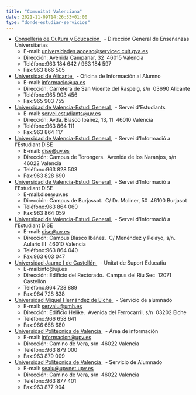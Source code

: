 ```yaml
---
title: "Comunitat Valenciana"
date: 2021-11-09T14:26:33+01:00
type: "donde-estudiar-servicios"
---
```

<ul>
<li><a title="Enlace externo, se abre en ventana nueva" href="http://www.gva.es/industria/universidad/homepagecast.htm" rel="external" target="_blank">Conselleria de Cultura y Educaci&oacute;n <i class="icon fas fa-external-link-alt"></i></a><span>&nbsp;</span><img alt="" src="http://www.mecd.gob.es/docroot/fckeditor/images/smiley/mepsyd-ico/ico-internet.gif" />&nbsp;- Direcci&oacute;n General de Ense&ntilde;anzas Universitarias
<ul>
<li>E-mail:<span>&nbsp;</span><a href="mailto:universidades.acceso@servicec.cult.gva.es">universidades.acceso@servicec.cult.gva.es</a>&nbsp;<img alt="" src="http://www.mecd.gob.es/docroot/fckeditor/images/smiley/mepsyd-ico/ico-mail.gif" /></li>
<li>Direcci&oacute;n: Avenida Campanar, 32&nbsp; 46015 Valencia</li>
<li>Tel&eacute;fono:963 184 642 / 963 184 597</li>
<li>Fax:963 866 505</li>
</ul>
</li>
<li><a title="Enlace externo, se abre en ventana nueva" href="http://www.ua.es/" rel="external" target="_blank">Universidad de Alicante <i class="icon fas fa-external-link-alt"></i></a><span>&nbsp;</span><img alt="" src="http://www.mecd.gob.es/docroot/fckeditor/images/smiley/mepsyd-ico/ico-internet.gif" />&nbsp;- Oficina de Informaci&oacute;n al Alumno
<ul>
<li>E-mail:<span>&nbsp;</span><a href="mailto:informacio@ua.es">informacio@ua.es</a>&nbsp;<img alt="" src="http://www.mecd.gob.es/docroot/fckeditor/images/smiley/mepsyd-ico/ico-mail.gif" /></li>
<li>Direcci&oacute;n: Carretera de San Vicente del Raspeig, s/n&nbsp; 03690 Alicante</li>
<li>Tel&eacute;fono:965 903 456</li>
<li>Fax:965 903 755</li>
</ul>
</li>
<li><a title="Enlace externo, se abre en ventana nueva" href="http://sestud.uv.es/" rel="external" target="_blank">Universidad de Valencia-Estudi General <i class="icon fas fa-external-link-alt"></i></a><span>&nbsp;</span><img alt="" src="http://www.mecd.gob.es/docroot/fckeditor/images/smiley/mepsyd-ico/ico-internet.gif" />&nbsp;- Servei d'Estudiants
<ul>
<li>E-mail:<span>&nbsp;</span><a href="mailto:servei.estudiants@uv.es">servei.estudiants@uv.es</a>&nbsp;<img alt="" src="http://www.mecd.gob.es/docroot/fckeditor/images/smiley/mepsyd-ico/ico-mail.gif" /></li>
<li>Direcci&oacute;n: Avda. Blasco Ib&aacute;&ntilde;ez, 13, 11&nbsp; 46010 Valencia</li>
<li>Tel&eacute;fono:963 864 111</li>
<li>Fax:963 864 117</li>
</ul>
</li>
<li><a title="Enlace externo, se abre en ventana nueva" href="http://www.uv.es/dise" rel="external" target="_blank">Universidad de Valencia-Estudi General <i class="icon fas fa-external-link-alt"></i></a><span>&nbsp;</span><img alt="" src="http://www.mecd.gob.es/docroot/fckeditor/images/smiley/mepsyd-ico/ico-internet.gif" />&nbsp;- Servei d'Informaci&oacute; a l'Estudiant DISE
<ul>
<li>E-mail:<span>&nbsp;</span><a href="mailto:dise@uv.es">dise@uv.es</a>&nbsp;<img alt="" src="http://www.mecd.gob.es/docroot/fckeditor/images/smiley/mepsyd-ico/ico-mail.gif" /></li>
<li>Direcci&oacute;n: Campus de Torongers.&nbsp; Avenida de los Naranjos, s/n&nbsp; 46022 Valencia</li>
<li>Tel&eacute;fono:963 828 503</li>
<li>Fax:963 828 690</li>
</ul>
</li>
<li><a title="Enlace externo, se abre en ventana nueva" href="http://www.uv.es/dise" rel="external" target="_blank">Universidad de Valencia-Estudi General <i class="icon fas fa-external-link-alt"></i></a><span>&nbsp;</span><img alt="" src="http://www.mecd.gob.es/docroot/fckeditor/images/smiley/mepsyd-ico/ico-internet.gif" />&nbsp;- Servei d'Informaci&oacute; a l'Estudiant DISE
<ul>
<li>E-mail:dise@uv.es<span>&nbsp;</span><img alt="" src="http://www.mecd.gob.es/docroot/fckeditor/images/smiley/mepsyd-ico/ico-mail.gif" /></li>
<li>Direcci&oacute;n: Campus de Burjassot.&nbsp; C/ Dr. Moliner, 50&nbsp; 46100 Burjasot</li>
<li>Tel&eacute;fono:963 864 060</li>
<li>Fax:963 864 059</li>
</ul>
</li>
<li><a title="Enlace externo, se abre en ventana nueva" href="http://www.uv.es/dise" rel="external" target="_blank">Universidad de Valencia-Estudi General <i class="icon fas fa-external-link-alt"></i></a><span>&nbsp;</span><img alt="" src="http://www.mecd.gob.es/docroot/fckeditor/images/smiley/mepsyd-ico/ico-internet.gif" />&nbsp;- Servei d'Informaci&oacute; a l'Estudiant DISE
<ul>
<li>E-mail:<span>&nbsp;</span><a href="mailto:dise@uv.es">dise@uv.es</a>&nbsp;<img alt="" src="http://www.mecd.gob.es/docroot/fckeditor/images/smiley/mepsyd-ico/ico-mail.gif" /></li>
<li>Direcci&oacute;n: Campus Blasco Ib&aacute;&ntilde;ez.&nbsp; C/ Men&eacute;ndez y Pelayo, s/n. Aulario III&nbsp; 46010 Valencia</li>
<li>Tel&eacute;fono:963 864 040</li>
<li>Fax:963 603 047</li>
</ul>
</li>
<li><a title="Enlace externo, se abre en ventana nueva" href="http://sic.uji.es/" rel="external" target="_blank">Universidad Jaume I de Castell&oacute;n <i class="icon fas fa-external-link-alt"></i></a><span>&nbsp;</span><img alt="" src="http://www.mecd.gob.es/docroot/fckeditor/images/smiley/mepsyd-ico/ico-internet.gif" />&nbsp;- Unitat de Suport Educatiu
<ul>
<li>E-mail:info@uji.es<span>&nbsp;</span><img alt="" src="http://www.mecd.gob.es/docroot/fckeditor/images/smiley/mepsyd-ico/ico-mail.gif" /></li>
<li>Direcci&oacute;n: Edificio del Rectorado.&nbsp; Campus del Riu Sec&nbsp; 12071 Castell&oacute;n</li>
<li>Tel&eacute;fono:964 728 889</li>
<li>Fax:964 728 838</li>
</ul>
</li>
<li><a title="Enlace externo, se abre en ventana nueva" href="http://www.umh.es/" rel="external" target="_blank">Universidad Miguel Hern&aacute;ndez de Elche <i class="icon fas fa-external-link-alt"></i></a><span>&nbsp;</span><img alt="" src="http://www.mecd.gob.es/docroot/fckeditor/images/smiley/mepsyd-ico/ico-internet.gif" />&nbsp;- Servicio de alumnado
<ul>
<li>E-mail:<span>&nbsp;</span><a href="mailto:servalu@umh.es">servalu@umh.es</a>&nbsp;<img alt="" src="http://www.mecd.gob.es/docroot/fckeditor/images/smiley/mepsyd-ico/ico-mail.gif" />&nbsp;</li>
<li>Direcci&oacute;n: Edificio Helike.&nbsp; Avenida del Ferrocarril, s/n&nbsp; 03202 Elche</li>
<li>Tel&eacute;fono:966 658 641</li>
<li>Fax:966 658 680</li>
</ul>
</li>
<li><a title="Enlace externo, se abre en ventana nueva" href="http://www.upv.es/ainfo" rel="external" target="_blank">Universidad Polit&eacute;cnica de Valencia <i class="icon fas fa-external-link-alt"></i></a><span>&nbsp;</span><img alt="" src="http://www.mecd.gob.es/docroot/fckeditor/images/smiley/mepsyd-ico/ico-internet.gif" />&nbsp;- &Aacute;rea de informaci&oacute;n
<ul>
<li>E-mail:<span>&nbsp;</span><a href="mailto:informacion@upv.es">informacion@upv.es</a><span>&nbsp;</span><img alt="" src="http://www.mecd.gob.es/docroot/fckeditor/images/smiley/mepsyd-ico/ico-mail.gif" /></li>
<li>Direcci&oacute;n: Camino de Vera, s/n&nbsp; 46022 Valencia</li>
<li>Tel&eacute;fono:963 879 000</li>
<li>Fax:963 879 009</li>
</ul>
</li>
<li><a title="Enlace externo, se abre en ventana nueva" href="http://www.upv.es/alumnat" rel="external" target="_blank">Universidad Polit&eacute;cnica de Valencia <i class="icon fas fa-external-link-alt"></i></a><span>&nbsp;</span><img alt="" src="http://www.mecd.gob.es/docroot/fckeditor/images/smiley/mepsyd-ico/ico-internet.gif" />&nbsp;- Servicio de Alumnado&nbsp;
<ul>
<li>E-mail:<span>&nbsp;</span><a href="mailto:sealu@upvnet.upv.es">sealu@upvnet.upv.es</a><span>&nbsp;</span><img alt="" src="http://www.mecd.gob.es/docroot/fckeditor/images/smiley/mepsyd-ico/ico-mail.gif" /></li>
<li>Direcci&oacute;n: Camino de Vera, s/n&nbsp; 46022 Valencia</li>
<li>Tel&eacute;fono:963 877 401</li>
<li>Fax:963 877 904</li>
</ul>
</li>
</ul>